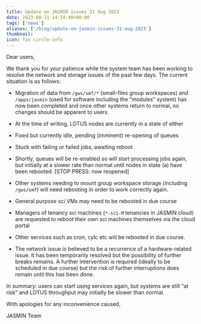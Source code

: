 ```yaml
---
title: Update on JASMIN issues 31 Aug 2023
date: 2023-08-31 14:54:40+00:00
tags: ['news']
aliases: ['/blog/update-on-jasmin-issues-31-aug-2023']
thumbnail: 
icon: fas circle-info
---
```


Dear users,

We thank you for your patience while the system team has been working to resolve the network and storage issues of the past few days. The current situation is as follows:

* Migration of data from `/gws/smf/*` (small-files group workspaces) and `/apps/jasmin` (used for software including the “modules” system) has now been completed and once other systems return to normal, no changes should be apparent to users.
* At the time of writing, LOTUS nodes are currently in a state of either

* Fixed but currently idle, pending (imminent) re-opening of queues
* Stuck with failing or failed jobs, awaiting reboot
* Shortly, queues will be re-enabled so will start processing jobs again, but initially at a slower rate than normal until nodes in state (a) have been rebooted. [STOP PRESS: now reopened]

* Other systems needing to mount group workspace storage (including `/gws/smf`) will need rebooting in order to work correctly again.

* General purpose sci VMs may need to be rebooted in due course
* Managers of tenancy sci machines (`*-sci-M` tenancies in JASMIN cloud) are requested to reboot their own sci machines themselves via the cloud portal
* Other services such as cron, cylc etc will be rebooted in due course.

* The network issue is believed to be a recurrence of a hardware-related issue. It has been temporarily resolved but the possibility of further breaks remains. A further intervention is required (ideally to be scheduled in due course) but the risk of further interruptions does remain until this has been done.

In summary: users can start using services again, but systems are still “at risk” and LOTUS throughput may initially be slower than normal.

With apologies for any inconvenience caused,

JASMIN Team
